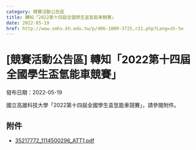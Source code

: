 ```yaml
---
category: 競賽活動公告區
title: 轉知「2022第十四屆全國學生盃氫能車競賽」
date: 2022-05-19
href: http://www.smhs.kh.edu.tw/p/406-1000-3725,r21.php?Lang=zh-tw
---
```


# [競賽活動公告區] 轉知「2022第十四屆全國學生盃氫能車競賽」

發布日期：2022-05-19

國立高雄科技大學「2022第十四屆全國學生盃氫能車競賽」，請參閱附件。

## 附件

- [35217772_1114500296_ATT1.pdf](https://www.smhs.kh.edu.tw/var/file/0/1000/attach/39/pta_3492_892710_51432.pdf)
